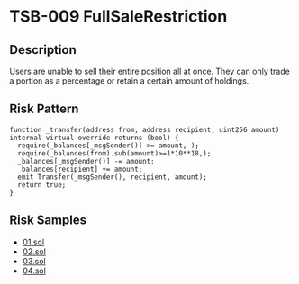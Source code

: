 
# TSB-009 FullSaleRestriction
## Description

Users are unable to sell their entire position all at once. They can only trade a portion as a percentage or retain a certain amount of holdings.

## Risk Pattern

```solidity
function _transfer(address from, address recipient, uint256 amount) internal virtual override returns (bool) {
  require(_balances[_msgSender()] >= amount, );
  require(_balances(from).sub(amount)>=1*10**18,);
  _balances[_msgSender()] -= amount;
  _balances[recipient] += amount;
  emit Transfer(_msgSender(), recipient, amount);
  return true;
}
```

## Risk Samples
 
- [01.sol](https://github.com/cryptousersecurity/token-security-benchmark/blob/main/src/TSB-009/samples/01.sol) 
- [02.sol](https://github.com/cryptousersecurity/token-security-benchmark/blob/main/src/TSB-009/samples/02.sol) 
- [03.sol](https://github.com/cryptousersecurity/token-security-benchmark/blob/main/src/TSB-009/samples/03.sol) 
- [04.sol](https://github.com/cryptousersecurity/token-security-benchmark/blob/main/src/TSB-009/samples/04.sol)
